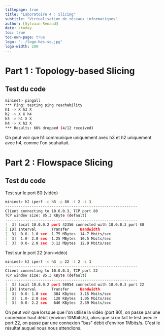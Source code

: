 ```yaml
---
titlepage: true
title: "Laboratoire 4 : Slicing"
subtitle: "Virtualisation de réseaux informatiques"
author: [Sylvain Renaud]
date: \today
toc: true
toc-own-page: true
logo: "../logo-hes-so.jpg"
logo-width: 200
---
```


# Part 1 : Topology-based Slicing

## Test du code

```bash
mininet> pingall
*** Ping: testing ping reachability
h1 -> X h3 X
h2 -> X X h4
h3 -> h1 X X
h4 -> X h2 X
*** Results: 66% dropped (4/12 received)
```

On peut voir que h1 communique uniquement avec h3 et h2 uniquement avec h4, comme l'on souhaitait.

# Part 2 : Flowspace Slicing

## Test du code

Test sur le port 80 (vidéo)

```bash
mininet> h2 iperf -c h3 -p 80 -t 2 -i 1
------------------------------------------------------------
Client connecting to 10.0.0.3, TCP port 80
TCP window size: 85.3 KByte (default)
------------------------------------------------------------
[  3] local 10.0.0.2 port 42356 connected with 10.0.0.3 port 80
[ ID] Interval       Transfer     Bandwidth
[  3]  0.0- 1.0 sec  1.75 MBytes  14.7 Mbits/sec
[  3]  1.0- 2.0 sec  1.25 MBytes  10.5 Mbits/sec
[  3]  0.0- 2.0 sec  3.12 MBytes  12.9 Mbits/sec
```

Test sur le port 22 (non-vidéo)

```bash
mininet> h2 iperf -c h3 -p 22 -t 2 -i 1
------------------------------------------------------------
Client connecting to 10.0.0.3, TCP port 22
TCP window size: 85.3 KByte (default)
------------------------------------------------------------
[  3] local 10.0.0.2 port 50854 connected with 10.0.0.3 port 22
[ ID] Interval       Transfer     Bandwidth
[  3]  0.0- 1.0 sec   384 KBytes  3.15 Mbits/sec
[  3]  1.0- 2.0 sec   128 KBytes  1.05 Mbits/sec
[  3]  0.0- 2.2 sec   640 KBytes  2.39 Mbits/sec
```

On peut voir que lorsque que l'on utilise la vidéo (port 80), on passe par une connexion haut débit (environ 10Mbits/s), alors que si on fait le test avec le port 22, on passe par une connexion "bas" débit d'environ 1Mbits/s. C'est le résultat auquel nous nous attendions.
